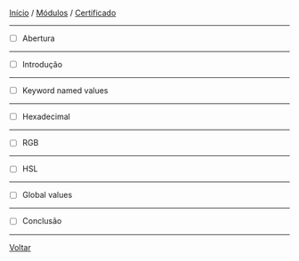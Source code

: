 [Início](https://github.com/Thalyalm/rocketseat-trilha-fundamentar) /
[Módulos](https://github.com/Thalyalm/rocketseat-trilha-fundamentar/tree/main/modulos/readme.md) /
[Certificado](https://github.com/Thalyalm/rocketseat-trilha-fundamentar/tree/main/certificado)

---

 - [ ] Abertura

---

 - [ ] Introdução

---

 - [ ] Keyword named values

---

 - [ ] Hexadecimal

---

 - [ ] RGB

---

 - [ ] HSL

---

 - [ ] Global values

---

 - [ ] Conclusão

---

[Voltar](https://github.com/Thalyalm/rocketseat-trilha-fundamentar/tree/main/modulos/agora-sim-cores/readme.md)